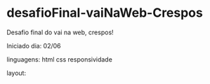 # desafioFinal-vaiNaWeb-Crespos

Desafio final do vai na web, crespos!

Iniciado dia: 02/06

linguagens:
html
css
responsividade

layout: 
